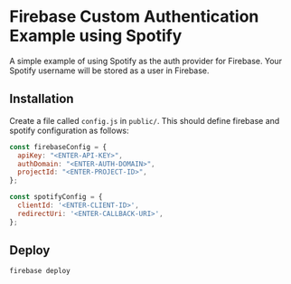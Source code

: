 # Firebase Custom Authentication Example using Spotify

A simple example of using Spotify as the auth provider for Firebase.
Your Spotify username will be stored as a user in Firebase.

## Installation
Create a file called `config.js` in `public/`. This should define firebase and
spotify configuration as follows:
```javascript
const firebaseConfig = {
  apiKey: "<ENTER-API-KEY>",
  authDomain: "<ENTER-AUTH-DOMAIN>",
  projectId: "<ENTER-PROJECT-ID>",
};

const spotifyConfig = {
  clientId: '<ENTER-CLIENT-ID>',
  redirectUri: '<ENTER-CALLBACK-URI>',
};
```

## Deploy
```bash
firebase deploy
```
